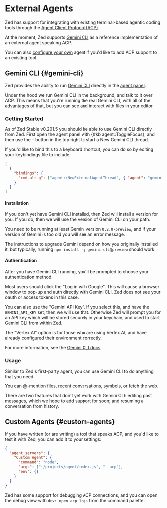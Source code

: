 # External Agents

Zed has support for integrating with existing terminal-based agentic coding tools through the [Agent Client Protocol (ACP)](https://agentclientprotocol.com).

At the moment, Zed supports [Gemini CLI](https://github.com/google-gemini/gemini-cli) as a reference implementation of an external agent speaking ACP.

You can also [configure your own](#custom-agents) agent if you'd like to add ACP support to an existing tool.

## Gemini CLI {#gemini-cli}

Zed provides the ability to run [Gemini CLI](https://github.com/google-gemini/gemini-cli) directly in the [agent panel](./agent-panel.md).

Under the hood we run Gemini CLI in the background, and talk to it over ACP.
This means that you're running the real Gemini CLI, with all of the advantages of that, but you can see and interact with files in your editor.

### Getting Started

As of Zed Stable v0.201.5 you should be able to use Gemini CLI directly from Zed. First open the agent panel with {#kb agent::ToggleFocus}, and then use the `+` button in the top right to start a New Gemini CLI thread.

If you'd like to bind this to a keyboard shortcut, you can do so by editing your keybindings file to include:

```json
[
  {
    "bindings": {
      "cmd-alt-g": ["agent::NewExternalAgentThread", { "agent": "gemini" }]
    }
  }
]
```

#### Installation

If you don't yet have Gemini CLI installed, then Zed will install a version for you. If you do, then we will use the version of Gemini CLI on your path.

You need to be running at least Gemini version `0.2.0-preview`, and if your version of Gemini is too old you will see an
error message.

The instructions to upgrade Gemini depend on how you originally installed it, but typically, running `npm install -g gemini-cli@preview` should work.

#### Authentication

After you have Gemini CLI running, you'll be prompted to choose your authentication method.

Most users should click the "Log in with Google". This will cause a browser window to pop-up and auth directly with Gemini CLI. Zed does not see your oauth or access tokens in this case.

You can also use the "Gemini API Key". If you select this, and have the `GEMINI_API_KEY` set, then we will use that. Otherwise Zed will prompt you for an API key which will be stored securely in your keychain, and used to start Gemini CLI from within Zed.

The "Vertex AI" option is for those who are using Vertex AI, and have already configured their environment correctly.

For more information, see the [Gemini CLI docs](https://github.com/google-gemini/gemini-cli/blob/main/docs/index.md).

### Usage

Similar to Zed's first-party agent, you can use Gemini CLI to do anything that you need.

You can @-mention files, recent conversations, symbols, or fetch the web.

There are two features that don't yet work with Gemini CLI: editing past messages, which we hope to add support for soon; and resuming a conversation from history.

## Custom Agents {#custom-agents}

If you have written (or are writing) a tool that speaks ACP, and you'd like to test it with Zed, you can add it to your settings:

```json
{
  "agent_servers": {
    "Custom Agent": {
      "command": "node",
      "args": ["~/projects/agent/index.js", "--acp"],
      "env": {}
    }
  }
}
```

Zed has some support for debugging ACP connections, and you can open the debug view with `dev: open acp logs` from the command palette.
